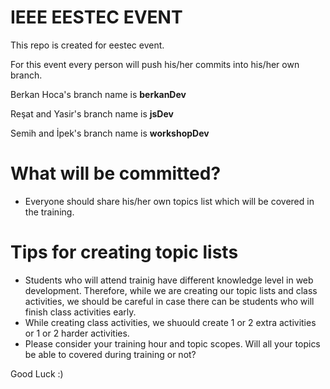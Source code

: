# IEEE EESTEC EVENT
This repo is created for eestec event. 
  
  For this event every person will push his/her commits into his/her own branch.

  Berkan Hoca's branch name is **berkanDev**

  Reşat and Yasir's branch name is **jsDev**
   
  Semih and İpek's branch name is **workshopDev**
  
  # What will be committed?
  
  - Everyone should share his/her own topics list which will be covered in the training.
  
  # Tips for creating topic lists
  
  - Students who will attend trainig have different knowledge level in web development. Therefore, while we are creating our topic lists and class activities, we should be careful in case there can be students who will finish class activities early.
  - While creating class activities, we shuould create 1 or 2 extra activities or 1 or 2 harder activities.
  - Please consider your training hour and topic scopes. Will all your topics be able to covered during training or not?
 

Good Luck :) 
